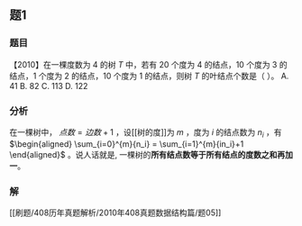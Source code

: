 ## 题1
### 题目
【2010】在一棵度数为 4 的树 $T$ 中，若有 20 个度为 4 的结点，10 个度为 3 的结点，1 个度为 2 的结点，10 个度为 1 的结点，则树 $T$ 的叶结点个数是（ ）。
A. 41
B. 82
C. 113
D. 122
### 分析
在一棵树中， $点数=边数+1$ ，设[[树的度]]为 $m$ ，度为 $i$ 的结点数为 $n_i$ ，有 $\begin{aligned} \sum_{i=0}^{m}{n_i} = \sum_{i=1}^{m}{in_i}+1 \end{aligned}$ 。说人话就是, 一棵树的**所有结点数等于所有结点的度数之和再加一**。
### 解
[[刷题/408历年真题解析/2010年408真题数据结构篇/题05]]